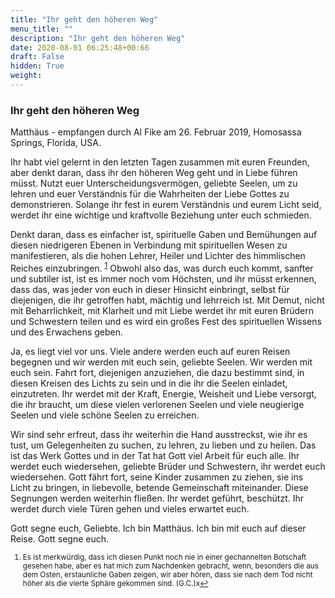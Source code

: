 ```yaml
---
title: "Ihr geht den höheren Weg"
menu_title: ""
description: "Ihr geht den höheren Weg"
date: 2020-08-01 06:25:48+00:66
draft: False
hidden: True
weight:
---
```

### Ihr geht den höheren Weg

Matthäus - empfangen durch Al Fike am 26. Februar 2019, Homosassa Springs, Florida, USA.

Ihr habt viel gelernt in den letzten Tagen zusammen mit euren Freunden, aber denkt daran, dass ihr den höheren Weg geht und in Liebe führen müsst. Nutzt euer Unterscheidungsvermögen, geliebte Seelen, um zu lehren und euer Verständnis für die Wahrheiten der Liebe Gottes zu demonstrieren. Solange ihr fest in eurem Verständnis und eurem Licht seid, werdet ihr eine wichtige und kraftvolle Beziehung unter euch schmieden.

Denkt daran, dass es einfacher ist, spirituelle Gaben und Bemühungen auf diesen niedrigeren Ebenen in Verbindung mit spirituellen Wesen zu manifestieren, als die hohen Lehrer, Heiler und Lichter des himmlischen Reiches einzubringen. <sup id="a1">[1](#f1)</sup> Obwohl also das, was durch euch kommt, sanfter und subtiler ist, ist es immer noch vom Höchsten, und ihr müsst erkennen, dass das, was jeder von euch in dieser Hinsicht einbringt, selbst für diejenigen, die ihr getroffen habt, mächtig und lehrreich ist. Mit Demut, nicht mit Beharrlichkeit, mit Klarheit und mit Liebe werdet ihr mit euren Brüdern und Schwestern teilen und es wird ein großes Fest des spirituellen Wissens und des Erwachens geben.

Ja, es liegt viel vor uns. Viele andere werden euch auf euren Reisen begegnen und wir werden mit euch sein, geliebte Seelen. Wir werden mit euch sein. Fahrt fort, diejenigen anzuziehen, die dazu bestimmt sind, in diesen Kreisen des Lichts zu sein und in die ihr die Seelen einladet, einzutreten. Ihr werdet mit der Kraft, Energie, Weisheit und Liebe versorgt, die ihr braucht, um diese vielen verlorenen Seelen und viele neugierige Seelen und viele schöne Seelen zu erreichen.

Wir sind sehr erfreut, dass ihr weiterhin die Hand ausstreckst, wie ihr es tust, um Gelegenheiten zu suchen, zu lehren, zu lieben und zu heilen. Das ist das Werk Gottes und in der Tat hat Gott viel Arbeit für euch alle. Ihr werdet euch wiedersehen, geliebte Brüder und Schwestern, ihr werdet euch wiedersehen. Gott fährt fort, seine Kinder zusammen zu ziehen, sie ins Licht zu bringen, in liebevolle, betende Gemeinschaft miteinander. Diese Segnungen werden weiterhin fließen. Ihr werdet geführt, beschützt. Ihr werdet durch viele Türen gehen und vieles erwartet euch.

Gott segne euch, Geliebte. Ich bin Matthäus. Ich bin mit euch auf dieser Reise. Gott segne euch.
<small>

1. <large id="f1"> Es ist merkwürdig, dass ich diesen Punkt noch nie in einer gechannelten Botschaft gesehen habe, aber es hat mich zum Nachdenken gebracht, wenn, besonders die aus dem Osten, erstaunliche Gaben zeigen, wir aber hören, dass sie nach dem Tod nicht höher als die vierte Sphäre gekommen sind. (G.C.)x[↩](#a1)
